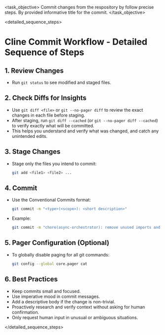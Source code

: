 <task name="Commit changes">

<task_objective>
Commit changes from the respository by follow precise steps. By provided informative title for the commit.
</task_objective>

<detailed_sequence_steps>

# Cline Commit Workflow - Detailed Sequence of Steps

## 1. Review Changes

- Run `git status` to see modified and staged files.

## 2. Check Diffs for Insights

- Use `git diff <file>` or `git --no-pager diff` to review the exact changes in each file before staging.
- After staging, run `git diff --cached` (or `git --no-pager diff --cached`) to verify exactly what will be committed.
- This helps you understand and verify what was changed, and catch any unintended edits.

## 3. Stage Changes

- Stage only the files you intend to commit:
  ```bash
  git add <file1> <file2> ...
  ```

## 4. Commit

- Use the Conventional Commits format:
  ```bash
  git commit -m "<type>(<scope>): <short description>"
  ```
- Example:
  ```bash
  git commit -m "chore(async-orchestrator): remove unused imports and obsolete integration test"
  ```

## 5. Pager Configuration (Optional)

- To globally disable paging for all git commands:
  ```bash
  git config --global core.pager cat
  ```

## 6. Best Practices

- Keep commits small and focused.
- Use imperative mood in commit messages.
- Add a descriptive body if the change is non-trivial.
- Proactively research and verify context without asking for human confirmation.
- Only request human input in unusual or ambiguous situations.

</detailed_sequence_steps>
</task>
